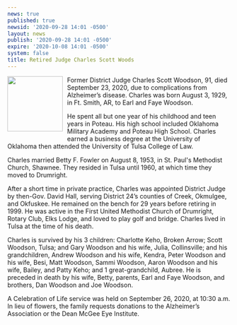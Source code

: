```yaml
---
news: true
published: true
newsid: '2020-09-28 14:01 -0500'
layout: news
publish: '2020-09-28 14:01 -0500'
expire: '2020-10-08 14:01 -0500'
system: false
title: Retired Judge Charles Scott Woods
---
```

<img style="width: 125px; float: left; margin: 0 10px 10px 0;" src="http://www.oscn.net/images/news/charles-scott-woods.jpg" />Former District Judge Charles Scott Woodson, 91, died September 23, 2020, due to complications from Alzheimer’s disease.  Charles was born August 3, 1929, in Ft. Smith, AR, to Earl and Faye Woodson. 

He spent all but one year of his childhood and teen years in Poteau.  His high school included Oklahoma Military Academy and Poteau High School.  Charles earned a business degree at the University of Oklahoma then attended the University of Tulsa College of Law.  

Charles married Betty F. Fowler on August 8, 1953, in St. Paul's Methodist Church, Shawnee. They resided in Tulsa until 1960, at which time they moved to Drumright. 

After a short time in private practice, Charles was appointed District Judge by then-Gov. David Hall, serving District 24’s counties of Creek, Okmulgee, and Okfuskee.  He remained on the bench for 29 years before retiring in 1999.  He was active in the First United Methodist Church of Drumright, Rotary Club, Elks Lodge, and loved to play golf and bridge. Charles lived in Tulsa at the time of his death.  

Charles is survived by his 3 children: Charlotte Keho, Broken Arrow; Scott Woodson, Tulsa; and Gary Woodson and his wife, Julia, Collinsville; and his grandchildren, Andrew Woodson and his wife, Kendra, Peter Woodson and his wife, Besi, Matt Woodson, Sammi Woodson, Aaron Woodson and his wife, Bailey, and Patty Keho; and 1 great-grandchild, Aubree. He is preceded in death by his wife, Betty, parents, Earl and Faye Woodson, and brothers, Dan Woodson and Joe Woodson.  

A Celebration of Life service was held on September 26, 2020, at 10:30 a.m. In lieu of flowers, the family requests donations to the Alzheimer’s Association or the Dean McGee Eye Institute.

